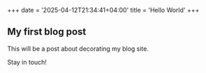 +++
date = '2025-04-12T21:34:41+04:00'
title = 'Hello World'
+++

## My first blog post

This will be a post about decorating my blog site.

Stay in touch!